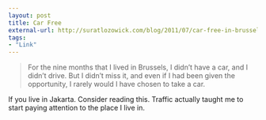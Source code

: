 ```yaml
---
layout: post
title: Car Free
external-url: http://suratlozowick.com/blog/2011/07/car-free-in-brussels/
tags:
- "Link"
---
```

> For the nine months that I lived in Brussels, I didn’t have a car, and I didn’t drive. But I didn’t miss it, and even if I had been given the opportunity, I rarely would I have chosen to take a car.

If you live in Jakarta. Consider reading this. Traffic actually taught me to start paying attention to the place I live in.

